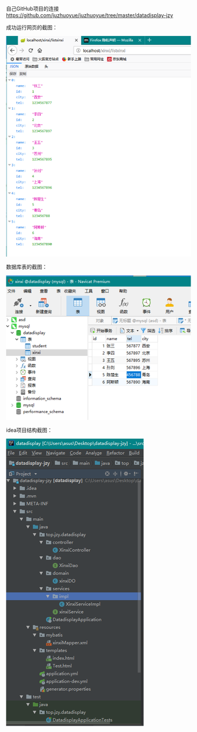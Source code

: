 自己GitHub项目的连接
https://github.com/juzhuoyue/juzhuoyue/tree/master/datadisplay-jzy

成功运行网页的截图：

![Alt text](1.PNG  "optional title")

数据库表的截图：

![Alt text](2.PNG  "optional title")

idea项目结构截图：

![Alt text](3.PNG  "optional title")
